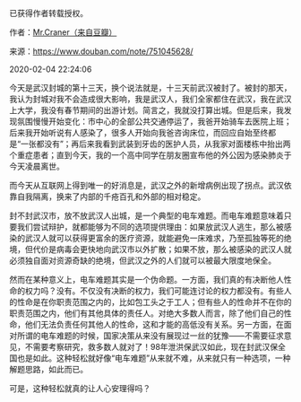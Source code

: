 已获得作者转载授权。


作者：[Mr.Craner（来自豆瓣）](https://www.douban.com/people/craner/)


来源：https://www.douban.com/note/751045628/


2020-02-04 22:24:06


今天是武汉封城的第十三天，换个说法就是，十三天前武汉被封了。被封的那天，我认为封城对我不会造成很大影响，我是武汉人，我们全家都住在武汉，我在武汉上大学，我没有春节期间的出游计划。简言之，我就没打算出城。但是后来，我发现氛围慢慢开始变化：市中心的全部公共交通停运了，我爸开始骑车去医院上班；后来我开始听说有人感染了，很多人开始向我爸咨询床位，而回应自始至终都是“一张都没有”；再后来我看到武装到牙齿的医护人员，从我家对面楼栋中抬出两个重症患者；直到今天，我的一个高中同学在朋友圈宣布他的外公因为感染肺炎于今天凌晨离世。  

而今天从互联网上得到唯一的好消息是，武汉之外的新增病例出现了拐点。武汉依靠自我隔离，换来了内部的千疮百孔和外部的相对稳定。  

封不封武汉市，放不放武汉人出城，是一个典型的电车难题。而电车难题意味着只要我们尝试辩护，就都能够为不同的选项提供理由：如果放武汉人逃生，那么被感染的武汉人就可以获得更富余的医疗资源，就能避免一床难求，乃至孤独等死的绝境，但代价是病毒会更快地向武汉市以外扩散；如果不放，那么被感染的武汉人就必须独自面对资源奇缺的绝境，但武汉之外的人们就可以被最大限度地保全。  

然而在某种意义上，电车难题其实是一个伪命题。一方面，我们真的有决断他人性命的权力吗？没有。不仅没有决断的权力，我们可能连讨论的权力都没有。有些人的性命是在你职责范围之内的，比如包工头之于工人；但有些人的性命并不在你的职责范围之内，他们有其他具体的责任人。对绝大多数人而言，除了他们自己的性命，他们无法负责任何其他人的性命，这和才能的高低没有关系。另一方面，在面对所谓的电车难题的时候，国家决策从来没有展现过一丝的犹豫——不需要征求意见，不需要考察研究，救多数人就对了！98年泄洪保武汉如此，现在封武汉保全国也是如此。这种轻松就好像“电车难题”从来就不难，从来就只有一种选项，一种解题思路，如此而已。  

可是，这种轻松就真的让人心安理得吗？  

